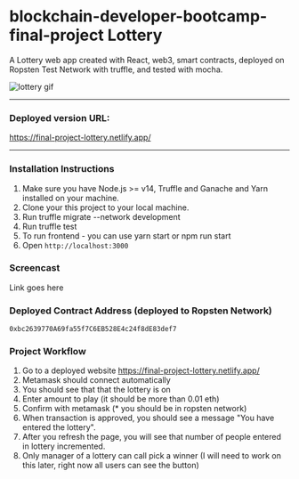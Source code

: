 # blockchain-developer-bootcamp-final-project Lottery

A Lottery web app created with React, web3, smart contracts, deployed on Ropsten Test Network with truffle, and tested with mocha.

![lottery gif](https://media.giphy.com/media/UOvh7Fw9fo7KM/giphy.gif)

<hr />

### Deployed version URL:
https://final-project-lottery.netlify.app/


<hr />

### Installation Instructions
1. Make sure you have Node.js >= v14, Truffle and Ganache and Yarn installed on your machine.
2. Clone your this project to your local machine.
3. Run truffle migrate --network development
4. Run truffle test
5. To run frontend - you can use yarn start or npm run start 
6. Open `http://localhost:3000`


### Screencast

Link goes here


### Deployed Contract Address (deployed to Ropsten Network)
`0xbc2639770A69fa55f7C6EB528E4c24f8dE83def7`


### Project Workflow 

1. Go to a deployed website https://final-project-lottery.netlify.app/
2. Metamask should connect automatically
3. You should see that that the lottery is on
4. Enter amount to play (it should be more than 0.01 eth)
5. Confirm with metamask (* you should be in ropsten network)
6. When transaction is approved, you should see a message "You have entered the lottery".
7. After you refresh the page, you will see that number of people entered in lottery incremented.
8. Only manager of a lottery can call pick a winner (I will need to work on this later, right now all users can see the button)


